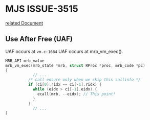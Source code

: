 # MJS ISSUE-3515

[related Document](https://github.com/mruby/mruby/issues/3515)

## Use After Free (UAF)
UAF occurs at `vm.c:1684`
UAF occurs at mrb_vm_exec(). 

```c
MRB_API mrb_value
mrb_vm_exec(mrb_state *mrb, struct RProc *proc, mrb_code *pc)
{
            // ...
          /* call ensure only when we skip this callinfo */
          if (ci[0].ridx == ci[-1].ridx) {
            while (eidx > ci[-1].eidx) {
              ecall(mrb, --eidx); // This point!
            }
          }
            // ...
}
```